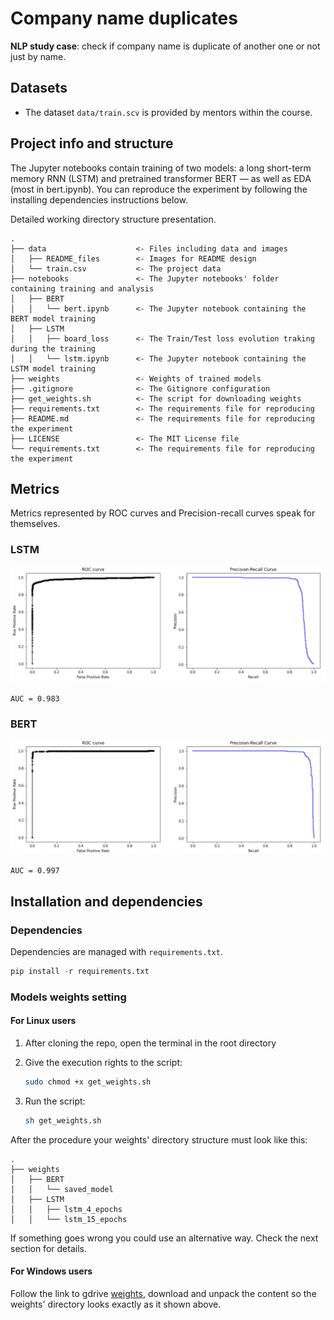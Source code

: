 # Company name duplicates

**NLP study case**: check if company name is duplicate of another one or not just by name.

## Datasets

- The dataset `data/train.scv` is provided by mentors within the course.

## Project info and structure

The Jupyter notebooks contain training of two models: a long short-term memory RNN (LSTM) and pretrained transformer BERT — as well as EDA (most in bert.ipynb). You can reproduce the experiment by following the installing dependencies instructions below.

Detailed working directory structure presentation.

```text
.
├── data                    <- Files including data and images 
│   ├── README_files        <- Images for README design
│   └── train.csv           <- The project data
├── notebooks               <- The Jupyter notebooks' folder containing training and analysis
│   ├── BERT
│   │   └── bert.ipynb      <- The Jupyter notebook containing the BERT model training  
│   ├── LSTM              
│   │   ├── board_loss      <- The Train/Test loss evolution traking during the training
│   │   └── lstm.ipynb      <- The Jupyter notebook containing the LSTM model training  
├── weights                 <- Weights of trained models
├── .gitignore              <- The Gitignore configuration
├── get_weights.sh          <- The script for downloading weights
├── requirements.txt        <- The requirements file for reproducing 
├── README.md               <- The requirements file for reproducing the experiment
├── LICENSE                 <- The MIT License file 
└── requirements.txt        <- The requirements file for reproducing the experiment

```

## Metrics

Metrics represented by ROC curves and Precision-recall curves speak for themselves.

### LSTM

![LSTM results demonstration](/data/README_files/LSTM_results.PNG "LSTM results demonstration")

`AUC = 0.983`

### BERT

![BERT results demonstration](/data/README_files/BERT_results.PNG "BERT results demonstration")

`AUC = 0.997`

## Installation and dependencies

### Dependencies

Dependencies are managed with `requirements.txt`.

```python
pip install -r requirements.txt 
```

### Models weights setting

#### For Linux users

1. After cloning the repo, open the terminal in the root directory

2. Give the execution rights to the script:

    ```bash
    sudo chmod +x get_weights.sh
    ```

3. Run the script:

    ```bash
    sh get_weights.sh
    ```

After the procedure your weights' directory structure must look like this:

```text
.
├── weights
│   ├── BERT
│   │   └── saved_model
│   ├── LSTM
│   │   ├── lstm_4_epochs
│   │   └── lstm_15_epochs

```

If something goes wrong you could use an alternative way. Check the next section for details.

#### For Windows users

Follow the link to gdrive [weights](https://drive.google.com/drive/folders/1oG8aWS5Z2Dplg6Ixjb5tcfBUJStMaKUy?usp=sharing), download and unpack the content so the weights' directory looks exactly as it shown above.
